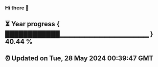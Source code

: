 ### Hi there 👋
⏳ Year progress { ████████████▁▁▁▁▁▁▁▁▁▁▁▁▁▁▁▁▁▁ } 40.44 %
---
⏰ Updated on Tue, 28 May 2024 00:39:47 GMT
---
